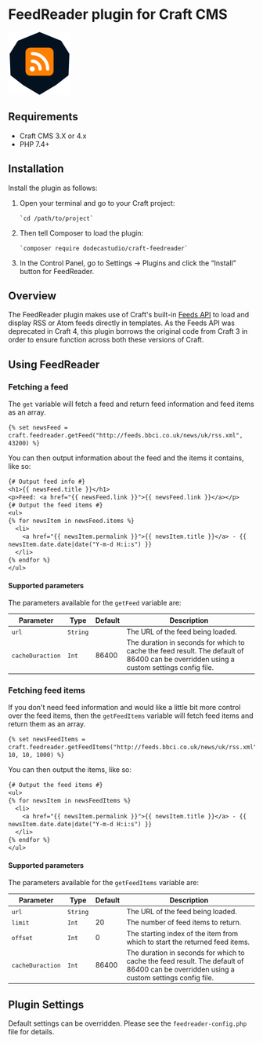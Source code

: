# FeedReader plugin for Craft CMS

<img src="src/icon.svg" width="128" height="128" />

## Requirements

- Craft CMS 3.X or 4.x
- PHP 7.4+

## Installation

Install the plugin as follows:

1.  Open your terminal and go to your Craft project:

        `cd /path/to/project`

2.  Then tell Composer to load the plugin:

        `composer require dodecastudio/craft-feedreader`

3.  In the Control Panel, go to Settings → Plugins and click the “Install” button for FeedReader.

## Overview

The FeedReader plugin makes use of Craft's built-in [Feeds API](https://docs.craftcms.com/api/v3/craft-feeds-feeds.html) to load and display RSS or Atom feeds directly in templates. As the Feeds API was deprecated in Craft 4, this plugin borrows the original code from Craft 3 in order to ensure function across both these versions of Craft.

## Using FeedReader

### Fetching a feed

The `get` variable will fetch a feed and return feed information and feed items as an array.

```twig
{% set newsFeed = craft.feedreader.getFeed("http://feeds.bbci.co.uk/news/uk/rss.xml", 43200) %}
```

You can then output information about the feed and the items it contains, like so:

```twig
{# Output feed info #}
<h1>{{ newsFeed.title }}</h1>
<p>Feed: <a href="{{ newsFeed.link }}">{{ newsFeed.link }}</a></p>
{# Output the feed items #}
<ul>
{% for newsItem in newsFeed.items %}
  <li>
    <a href="{{ newsItem.permalink }}">{{ newsItem.title }}</a> - {{ newsItem.date.date|date("Y-m-d H:i:s") }}
  </li>
{% endfor %}
</ul>
```

#### Supported parameters

The parameters available for the `getFeed` variable are:

| Parameter        | Type     | Default | Description                                                                                                                             |
| ---------------- | -------- | ------- | --------------------------------------------------------------------------------------------------------------------------------------- |
| `url`            | `String` |         | The URL of the feed being loaded.                                                                                                       |
| `cacheDuraction` | `Int`    | 86400   | The duration in seconds for which to cache the feed result. The default of 86400 can be overridden using a custom settings config file. |

### Fetching feed items

If you don't need feed information and would like a little bit more control over the feed items, then the `getFeedItems` variable will fetch feed items and return them as an array.

```twig
{% set newsFeedItems = craft.feedreader.getFeedItems("http://feeds.bbci.co.uk/news/uk/rss.xml", 10, 10, 1000) %}
```

You can then output the items, like so:

```twig
{# Output the feed items #}
<ul>
{% for newsItem in newsFeedItems %}
  <li>
    <a href="{{ newsItem.permalink }}">{{ newsItem.title }}</a> - {{ newsItem.date.date|date("Y-m-d H:i:s") }}
  </li>
{% endfor %}
</ul>
```

#### Supported parameters

The parameters available for the `getFeedItems` variable are:

| Parameter        | Type     | Default | Description                                                                                                                             |
| ---------------- | -------- | ------- | --------------------------------------------------------------------------------------------------------------------------------------- |
| `url`            | `String` |         | The URL of the feed being loaded.                                                                                                       |
| `limit`          | `Int`    | 20      | The number of feed items to return.                                                                                                     |
| `offset`         | `Int`    | 0       | The starting index of the item from which to start the returned feed items.                                                             |
| `cacheDuraction` | `Int`    | 86400   | The duration in seconds for which to cache the feed result. The default of 86400 can be overridden using a custom settings config file. |

## Plugin Settings

Default settings can be overridden. Please see the `feedreader-config.php` file for details.
